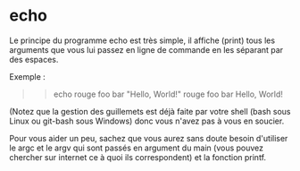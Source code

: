 # echo
Le principe du programme echo est très simple, il affiche (print) tous les arguments que vous lui passez en ligne de commande en les séparant par des espaces.

Exemple :
>> echo rouge foo bar "Hello, World!"
rouge foo bar Hello, World!

(Notez que la gestion des guillemets est déjà faite par votre shell (bash sous Linux ou git-bash sous Windows) donc vous n'avez pas à vous en soucier.

Pour vous aider un peu, sachez que vous aurez sans doute besoin d'utiliser le argc et le argv qui sont passés en argument du main (vous pouvez chercher sur internet ce à quoi ils correspondent) et la fonction printf.
